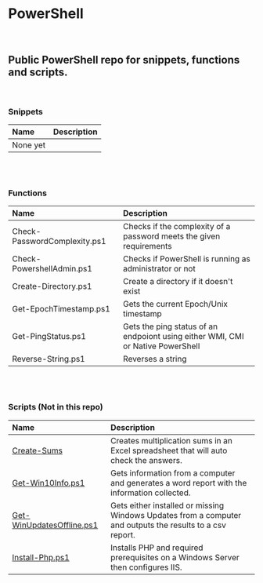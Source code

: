 # PowerShell

<p><br /></p>

## Public PowerShell repo for snippets, functions and scripts.

<p><br /></p>

### Snippets

| Name | Description |
| :--- | :--- |
| None yet | |

<p><br /><br /></p>
  
 ### Functions
 
| Name | Description |
| :--- | :--- |
| Check-PasswordComplexity.ps1 | Checks if the complexity of a password meets the given requirements |
| Check-PowershellAdmin.ps1 | Checks if PowerShell is running as administrator or not |
| Create-Directory.ps1 | Create a directory if it doesn't exist |
| Get-EpochTimestamp.ps1 | Gets the current Epoch/Unix timestamp |
| Get-PingStatus.ps1 | Gets the ping status of an endpoiont using either WMI, CMI or Native PowerShell |
| Reverse-String.ps1 | Reverses a string |

<p><br /><br /></p>

### Scripts (Not in this repo)

| Name | Description |
| :--- | :---|
| [Create-Sums](https://github.com/gordonrankine/create-sums) | Creates multiplication sums in an Excel spreadsheet that will auto check the answers. |
| [Get-Win10Info.ps1](https://github.com/gordonrankine/get-win10info) | Gets information from a computer and generates a word report with the information collected. |
| [Get-WinUpdatesOffline.ps1](https://github.com/gordonrankine/get-winupdatesoffline) | Gets either installed or missing Windows Updates from a computer and outputs the results to a csv report. |
| [Install-Php.ps1](https://github.com/gordonrankine/install-php) | Installs PHP and required prerequisites on a Windows Server then configures IIS. |
